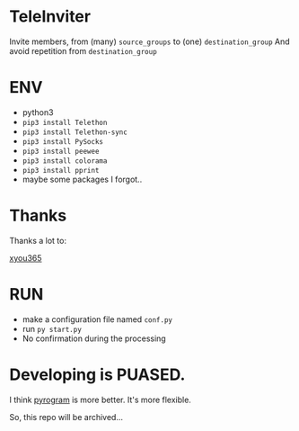 # TeleInviter
Invite members, from (many) `source_groups` to (one) `destination_group`
And avoid repetition from `destination_group`

# ENV
- python3
- `pip3 install Telethon`
- `pip3 install Telethon-sync`
- `pip3 install PySocks`
- `pip3 install peewee`
- `pip3 install colorama`
- `pip3 install pprint`
- maybe some packages I forgot..

# Thanks

Thanks a lot to:

[xyou365](https://github.com/xyou365) 


# RUN
- make a configuration file named `conf.py`
- run `py start.py`
- No confirmation during the processing

# Developing is PUASED.

I think [pyrogram](https://github.com/pyrogram/pyrogram) is more better. It's more flexible.

So, this repo will be archived...
